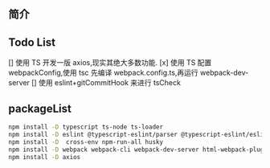 ## 简介

## Todo List

[] 使用 TS 开发一版 axios,现实其绝大多数功能.
[x] 使用 TS 配置 webpackConfig,使用 tsc 先编译 webpack.config.ts,再运行 webpack-dev-server
[] 使用 eslint+gitCommitHook 来进行 tsCheck

## packageList

```sh
npm install -D typescript ts-node ts-loader
npm install -D eslint @typescript-eslint/parser @typescript-eslint/eslint-plugin eslint-config-alloy
npm install -D  cross-env npm-run-all husky
npm install -D webpack webpack-cli webpack-dev-server html-webpack-plugins
npm install -D axios

```
